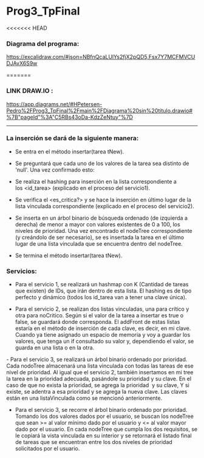 # Prog3_TpFinal
<<<<<<< HEAD


### Diagrama del programa: 

https://excalidraw.com/#json=NBfnQcaLUlYs2fjX2pQD5,Fsx7Y7MCFMVCUDJAvX6S9w

=======

### LINK DRAW.IO : 
https://app.diagrams.net/#HPetersen-Pedro%2FProg3_TpFinal%2Fmain%2FDiagrama%20sin%20título.drawio#%7B"pageId"%3A"C5RBs43oDa-KdzZeNtuy"%7D

---


### La inserción se dará de la siguiente manera: 

- Se entra en el método insertar(tarea tNew).

- Se preguntará que cada uno de los valores de la tarea sea distinto de 'null'. Una vez confirmado esto:

- Se realiza el hashing para inserción en la lista correspondiente a los <id_tarea> (explicado en el proceso del servicio1). 

- Se verifica el <es_critica?> y se hace la inserción en último lugar de la lista vinculada correspondiente (explicado en el proceso del servicio2). 

- Se inserta en un árbol binario de búsqueda ordenado (de izquierda a derecha) de menor a mayor con valores existentes de 0 a 100, los niveles de prioridad. Una vez encontrado el nodeTree correspondiente (y creándolo de ser necesario), se es insertada la tarea en el último lugar de una lista vinculada que se encuentra dentro del nodeTree.

- Se termina el método insertar(tarea tNew).

### Servicios: 

- Para el servicio 1, se realizará un hashmap con K (Cantidad de tareas que existen) de IDs, que irán dentro de esta lista. El hashing es de tipo perfecto y dinámico (todos los id_tarea van a tener una clave única).

- Para el servicio 2, se realizan dos listas vinculadas, una para crítico y otra para noCritico. Según si el valor de la tarea a insertar es true o false, se guardará donde corresponda. El addFront de estas listas estaría en el método de inserción de cada clave, es decir, en mi clave. Cuando ya tiene asignado un espacio de memoria y voy a guardar los valores, que tenga un if consultado su valor y, dependiendo el valor, se guarda en una lista o en la otra.

- Para el servicio 3, se realizará un árbol binario ordenado por prioridad. Cada nodoTree almacenará una lista vinculada con todas las tareas de ese nivel de prioridad. Al igual que el servicio 2, también insertamos en mi tree la tarea en la prioridad adecuada, pasándole su prioridad y su clave. En el caso de que no exista la prioridad, se agrega la prioridad  y su clave, Y si existe, se adentra a esa prioridad y se agrega la nueva clave. Las claves están en una listaVinculada como se mencionó anteriormente.

- Para el servicio 3, se recorre el árbol binario ordenado por prioridad. Tomando los dos valores dados por el usuario, se buscan los nodeTree que sean >= al valor mínimo dado por el usuario y <= al valor mayor dado por el usuario. En cada nodeTree que cumpla los dos requisitos, se le copiará la vista vinculada en su interior y se retornará el listado final de tareas que se encuentran entre los dos niveles de prioridad solicitados por el usuario. 
